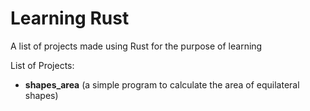 # Learning Rust
A list of projects made using Rust for the purpose of learning

List of Projects:
- **shapes_area** (a simple program to calculate the area of equilateral shapes)